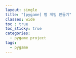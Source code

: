 ```yaml
---
layout: single
title: "[pygame] 뱀 게임 만들기"
classes: wide
toc : true
toc_sticky: true
categories:
  - pygame project
tags:
  - pygame
---
```

